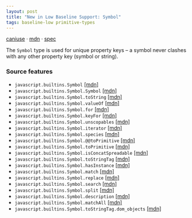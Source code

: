 ```yaml
---
layout: post
title: "New in Low Baseline Support: Symbol"
tags: baseline-low primitive-types
---
```


[caniuse](https://caniuse.com/?search=symbol) · [mdn](https://developer.mozilla.org/en-US/search?q=Symbol) · [spec](https://tc39.es/ecma262/multipage/fundamental-objects.html#sec-symbol-objects)

The `Symbol` type is used for unique property keys – a symbol never clashes with any other property key (symbol or string).

### Source features

- ``javascript.builtins.Symbol`` [[mdn]](https://developer.mozilla.org/en-US/search?q=javascript.builtins.Symbol)
- ``javascript.builtins.Symbol.Symbol`` [[mdn]](https://developer.mozilla.org/en-US/search?q=javascript.builtins.Symbol.Symbol)
- ``javascript.builtins.Symbol.toString`` [[mdn]](https://developer.mozilla.org/en-US/search?q=javascript.builtins.Symbol.toString)
- ``javascript.builtins.Symbol.valueOf`` [[mdn]](https://developer.mozilla.org/en-US/search?q=javascript.builtins.Symbol.valueOf)
- ``javascript.builtins.Symbol.for`` [[mdn]](https://developer.mozilla.org/en-US/search?q=javascript.builtins.Symbol.for)
- ``javascript.builtins.Symbol.keyFor`` [[mdn]](https://developer.mozilla.org/en-US/search?q=javascript.builtins.Symbol.keyFor)
- ``javascript.builtins.Symbol.unscopables`` [[mdn]](https://developer.mozilla.org/en-US/search?q=javascript.builtins.Symbol.unscopables)
- ``javascript.builtins.Symbol.iterator`` [[mdn]](https://developer.mozilla.org/en-US/search?q=javascript.builtins.Symbol.iterator)
- ``javascript.builtins.Symbol.species`` [[mdn]](https://developer.mozilla.org/en-US/search?q=javascript.builtins.Symbol.species)
- ``javascript.builtins.Symbol.@@toPrimitive`` [[mdn]](https://developer.mozilla.org/en-US/search?q=javascript.builtins.Symbol.@@toPrimitive)
- ``javascript.builtins.Symbol.toPrimitive`` [[mdn]](https://developer.mozilla.org/en-US/search?q=javascript.builtins.Symbol.toPrimitive)
- ``javascript.builtins.Symbol.isConcatSpreadable`` [[mdn]](https://developer.mozilla.org/en-US/search?q=javascript.builtins.Symbol.isConcatSpreadable)
- ``javascript.builtins.Symbol.toStringTag`` [[mdn]](https://developer.mozilla.org/en-US/search?q=javascript.builtins.Symbol.toStringTag)
- ``javascript.builtins.Symbol.hasInstance`` [[mdn]](https://developer.mozilla.org/en-US/search?q=javascript.builtins.Symbol.hasInstance)
- ``javascript.builtins.Symbol.match`` [[mdn]](https://developer.mozilla.org/en-US/search?q=javascript.builtins.Symbol.match)
- ``javascript.builtins.Symbol.replace`` [[mdn]](https://developer.mozilla.org/en-US/search?q=javascript.builtins.Symbol.replace)
- ``javascript.builtins.Symbol.search`` [[mdn]](https://developer.mozilla.org/en-US/search?q=javascript.builtins.Symbol.search)
- ``javascript.builtins.Symbol.split`` [[mdn]](https://developer.mozilla.org/en-US/search?q=javascript.builtins.Symbol.split)
- ``javascript.builtins.Symbol.description`` [[mdn]](https://developer.mozilla.org/en-US/search?q=javascript.builtins.Symbol.description)
- ``javascript.builtins.Symbol.matchAll`` [[mdn]](https://developer.mozilla.org/en-US/search?q=javascript.builtins.Symbol.matchAll)
- ``javascript.builtins.Symbol.toStringTag.dom_objects`` [[mdn]](https://developer.mozilla.org/en-US/search?q=javascript.builtins.Symbol.toStringTag.dom_objects)
